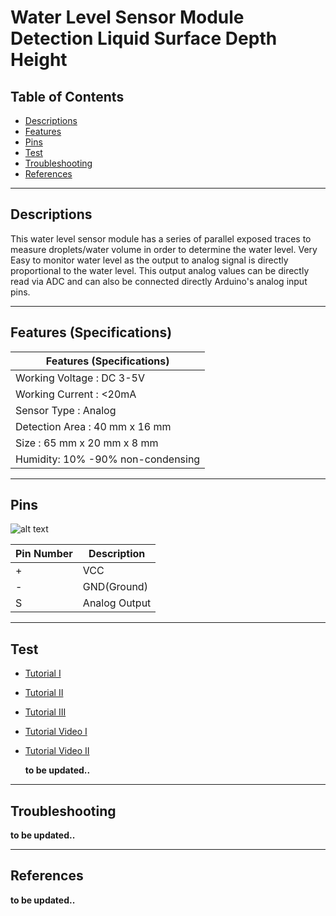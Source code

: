 # Water Level Sensor Module Detection Liquid Surface Depth Height

## Table of Contents

-   [Descriptions](#descriptions)
-   [Features](#features)
-   [Pins](#pins)
-   [Test](#test-code)
-   [Troubleshooting](#troubleshooting)
-   [References](#references)

---

## Descriptions

This water level sensor module has a series of parallel exposed traces to measure droplets/water volume in order to determine the water level. Very Easy to monitor water level as the output to analog signal is directly proportional to the water level. This output analog values can be directly read via ADC and can also be connected directly Arduino's analog input pins.

---

## Features (Specifications)

| Features (Specifications)         |
| --------------------------------- |
| Working Voltage : DC 3-5V         |
| Working Current : <20mA           |
| Sensor Type : Analog              |
| Detection Area : 40 mm x 16 mm    |
| Size : 65 mm x 20 mm x 8 mm       |
| Humidity: 10% -90% non-condensing |

---

## Pins

![alt text](https://bit.ly/3srFzy3)

| Pin Number | Description   |
| ---------- | ------------- |
| +          | VCC           |
| -          | GND(Ground)   |
| S          | Analog Output |

---

## Test

-   [Tutorial I](https://lastminuteengineers.com/water-level-sensor-arduino-tutorial/)
-   [Tutorial II](https://www.instructables.com/How-to-use-a-Water-Level-Sensor-Arduino-Tutorial/)
-   [Tutorial III](https://bit.ly/3stZsnZ)

-   [Tutorial Video I](https://youtu.be/n7WRi5U5lQk)
-   [Tutorial Video II](https://youtu.be/J_QNCmBe20o)

    **to be updated..**

---

## Troubleshooting

**to be updated..**

---

## References

**to be updated..**
